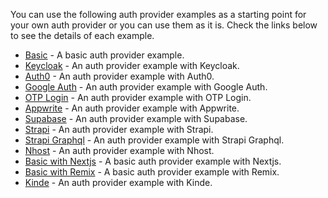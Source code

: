 You can use the following auth provider examples as a starting point for your own auth provider or you can use them as it is. Check the links below to see the details of each example.

- [Basic](/docs/examples/authentication/headless/) - A basic auth provider example.
- [Keycloak](/docs/examples/auth-provider/keycloak) - An auth provider example with Keycloak.
- [Auth0](/docs/examples/auth-provider/auth0) - An auth provider example with Auth0.
- [Google Auth](/docs/examples/auth-provider/google-auth) - An auth provider example with Google Auth.
- [OTP Login](/docs/examples/auth-provider/otpLogin) - An auth provider example with OTP Login.
- [Appwrite](/docs/examples/data-provider/appwrite) - An auth provider example with Appwrite.
- [Supabase](/docs/examples/data-provider/supabase) - An auth provider example with Supabase.
- [Strapi](/docs/examples/data-provider/strapi-v4) - An auth provider example with Strapi.
- [Strapi Graphql](/docs/examples/data-provider/strapi-graphql) - An auth provider example with Strapi Graphql.
- [Nhost](/docs/examples/data-provider/nhost) - An auth provider example with Nhost.
- [Basic with Nextjs](/docs/examples/next-js/) - A basic auth provider example with Nextjs.
- [Basic with Remix](/docs/examples/remix/remix-headless) - A basic auth provider example with Remix.
- [Kinde](/docs/examples/auth-provider/kinde) - An auth provider example with Kinde.
